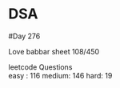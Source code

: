 # DSA

#Day 276

Love babbar sheet
    108/450
    
leetcode Questions   
easy : 116
medium: 146
hard: 19


